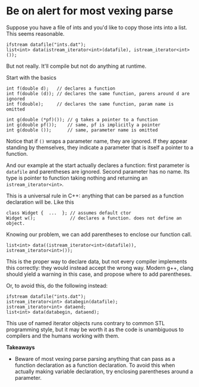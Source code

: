 # Be on alert for most vexing parse

Suppose you have a file of ints and you'd like to copy those ints into a list.
This seems reasonable.

```
ifstream datafile("ints.dat");
list<int> data(istream_iterator<int>(datafile), istream_iterator<int>());
```

But not really.
It'll compile but not do anything at runtime.

Start with the basics
```
int f(double d);   // declares a function
int f(double (d)); // declares the same function, parens around d are ignored
int f(double);     // declares the same function, param name is omitted

int g(double (*pf)()); // g takes a pointer to a function
int g(double pf());    // same, pf is implicitly a pointer
int g(double ());      // same, parameter name is omitted
```

Notice that if `()` wraps a parameter name, they are ignored. If they appear standing by themselves, they indicate a parameter that is itself a pointer to a function.

And our example at the start actually declares a function: first parameter is `datafile` and parentheses are ignored. Second parameter has no name. Its type is pointer to function taking nothing and returning an `istream_iterator<int>`.

This is a universal rule in C++: anything that can be parsed as a function declaration will be.
Like this
```
class Widget {  ...  }; // assumes default ctor
Widget w();             // declares a function. does not define an object.
```

Knowing our problem, we can add parentheses to enclose our function call.
```
list<int> data((istream_iterator<int>(datafile)), istream_iterator<int>());
```

This is the proper way to declare data, but not every compiler implements this correctly: they would instead accept the wrong way.
Modern g++, clang should yield a warning in this case, and propose where to add parentheses.

Or, to avoid this, do the following instead:
```
ifstream datafile("ints.dat");
istream_iterator<int> databegin(datafile);
istream_iterator<int> dataend;
list<int> data(databegin, dataend);
```
This use of named iterator objects runs contrary to common STL programming style, but it may be worth it as the code is unambiguous to compilers and the humans working with them.

**Takeaways**
* Beware of most vexing parse parsing anything that can pass as a function declaration as a function declaration. To avoid this when actually making variable declaration, try enclosing parentheses around a parameter.
